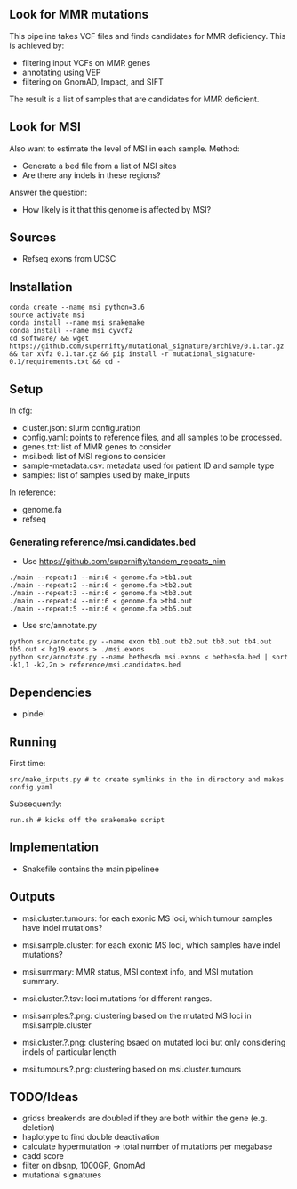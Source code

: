 
## Look for MMR mutations
This pipeline takes VCF files and finds candidates for MMR deficiency. 
This is achieved by:
* filtering input VCFs on MMR genes 
* annotating using VEP
* filtering on GnomAD, Impact, and SIFT

The result is a list of samples that are candidates for MMR deficient.

## Look for MSI
Also want to estimate the level of MSI in each sample.
Method:
* Generate a bed file from a list of MSI sites
* Are there any indels in these regions?

Answer the question:
* How likely is it that this genome is affected by MSI?

## Sources
* Refseq exons from UCSC

## Installation
```
conda create --name msi python=3.6
source activate msi
conda install --name msi snakemake
conda install --name msi cyvcf2
cd software/ && wget https://github.com/supernifty/mutational_signature/archive/0.1.tar.gz && tar xvfz 0.1.tar.gz && pip install -r mutational_signature-0.1/requirements.txt && cd -
```

## Setup
In cfg:
* cluster.json: slurm configuration
* config.yaml: points to reference files, and all samples to be processed. 
* genes.txt: list of MMR genes to consider
* msi.bed: list of MSI regions to consider
* sample-metadata.csv: metadata used for patient ID and sample type
* samples: list of samples used by make_inputs

In reference:
* genome.fa
* refseq

### Generating reference/msi.candidates.bed
* Use https://github.com/supernifty/tandem_repeats_nim
```
./main --repeat:1 --min:6 < genome.fa >tb1.out
./main --repeat:2 --min:6 < genome.fa >tb2.out
./main --repeat:3 --min:6 < genome.fa >tb3.out
./main --repeat:4 --min:6 < genome.fa >tb4.out
./main --repeat:5 --min:6 < genome.fa >tb5.out
```

* Use src/annotate.py
```
python src/annotate.py --name exon tb1.out tb2.out tb3.out tb4.out tb5.out < hg19.exons > ./msi.exons
python src/annotate.py --name bethesda msi.exons < bethesda.bed | sort -k1,1 -k2,2n > reference/msi.candidates.bed
```

## Dependencies
* pindel

## Running
First time:
```
src/make_inputs.py # to create symlinks in the in directory and makes config.yaml
```

Subsequently:
```
run.sh # kicks off the snakemake script
```

## Implementation
* Snakefile contains the main pipelinee

## Outputs
* msi.cluster.tumours: for each exonic MS loci, which tumour samples have indel mutations?
* msi.sample.cluster: for each exonic MS loci, which samples have indel mutations?
* msi.summary: MMR status, MSI context info, and MSI mutation summary.
* msi.cluster.?.tsv: loci mutations for different ranges.

* msi.samples.?.png: clustering based on the mutated MS loci in msi.sample.cluster
* msi.cluster.?.png: clustering bsaed on mutated loci but only considering indels of particular length
* msi.tumours.?.png: clustering based on msi.cluster.tumours

## TODO/Ideas
* gridss breakends are doubled if they are both within the gene (e.g. deletion)
* haplotype to find double deactivation
* calculate hypermutation -> total number of mutations per megabase
* cadd score
* filter on dbsnp, 1000GP, GnomAd
* mutational signatures
